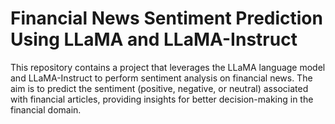 # Financial News Sentiment Prediction Using LLaMA and LLaMA-Instruct
This repository contains a project that leverages the LLaMA language model and LLaMA-Instruct to perform sentiment analysis on financial news. 
The aim is to predict the sentiment (positive, negative, or neutral) associated with financial articles, providing insights for better decision-making in the financial domain.

